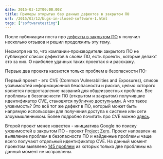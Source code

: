 ```yaml
---
date: 2015-03-12T00:00:00Z
title: Примеры открытых баз данных дефектов в закрытом ПО
url: /2015/03/12/bugs-in-closed-software-1.html
tags: ["softwaretesting"]
---
```


После публикации поста про
[дефекты в закрытом ПО](/2015/02/25/bugs-in-closed-software.html)
я получил несколько отзывов и решил продолжить эту тему.

Несмотря на то, что компании-производители закрытого ПО не публикуют
список дефектов в своём ПО, есть проекты, которые делают это за них.
О наиболее удачных таких проектах я и расскажу.

Первые два проекта касаются только проблем в безопасности ПО:

Первый проект - это CVE (Common Vulnerabilities and Exposures),
список уязвимостей информационной безопасности и рисков, целью которого
является предоставление названий для общеизвестных проблем. Все проблемы в безопасности
ПО (открытом и закрытом) получившие идентификатор CVE, становятся
[публично доступными](https://cve.mitre.org/cve/index.html).
А что такое уязвимость? Это всё тот же дефект в ПО, который может быть напрямую
использован для получения доступа к системе или сети злоумышленником.
Более подробно почитать про CVE можно [здесь](https://cve.mitre.org/about/faqs.html).

Второй проект менее известен - инициатива Google по поиску уязвимостей в закрытом ПО -
проект [Project Zero](https://code.google.com/p/google-security-research/).
Проект направлен на выявление проблем в безопасности ПО и найденные проблемы
чаще всего получают отдельный идентификатор CVE. На данный момент проектом
выявлено [145 проблем](https://code.google.com/p/google-security-research/issues/list?can=1&q=&colspec=ID+Type+Status+Priority+Milestone+Owner+Summary&cells=tiles) из которых только две проблемы
на данный момент не исправлены.

<!--
Каждый проект выявляет проблемы в безопасности ПО, которые могут повлечь
потери для компаний, использующих такое ПО. Обычно разглашение используется в
целях оказания давления на производителей ПО.

- [Rebooting Responsible Disclosure: a focus on protecting end users](https://googleonlinesecurity.blogspot.ru/2010/07/rebooting-responsible-disclosure-focus.html)
- [Schneier: Full Disclosure of Security Vulnerabilities a 'Damned Good Idea'](https://www.schneier.com/essays/archives/2007/01/schneier_full_disclo.html)
- [Coordinated Vulnerability Disclosure](https://technet.microsoft.com/en-us/security/dn467923.aspx)
- [A Call for Better Coordinated Vulnerability Disclosure](https://blogs.technet.com/b/msrc/archive/2015/01/11/a-call-for-better-coordinated-vulnerability-disclosure.aspx)
-->
